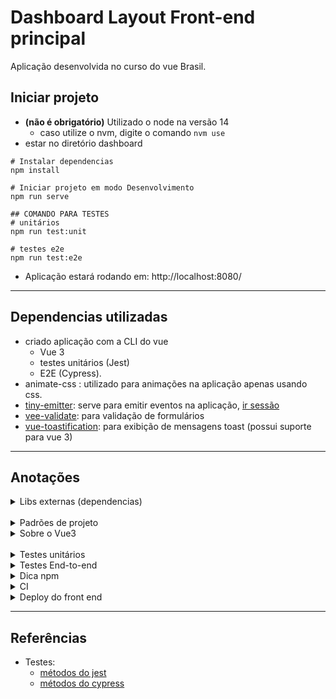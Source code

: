 # Dashboard Layout Front-end principal
Aplicação desenvolvida no curso do vue Brasil.

## Iniciar projeto
- **(não é obrigatório)** Utilizado o node na versão 14
  - caso utilize o nvm, digite o comando `nvm use`
- estar no diretório dashboard
```shell
# Instalar dependencias
npm install

# Iniciar projeto em modo Desenvolvimento
npm run serve

## COMANDO PARA TESTES
# unitários
npm run test:unit

# testes e2e
npm run test:e2e
```
- Aplicação estará rodando em: http://localhost:8080/

---

## Dependencias utilizadas
- criado aplicação com a CLI do vue
  - Vue 3
  - testes unitários (Jest) 
  - E2E (Cypress).
- animate-css : utilizado para animações na aplicação apenas usando css.
- [tiny-emitter](https://github.com/scottcorgan/tiny-emitter#readme): serve para emitir eventos na aplicação, [ir sessão](/#sobre-vue3)
- [vee-validate](https://vee-validate.logaretm.com/v3): para validação de formulários
- [vue-toastification](): para exibição de mensagens toast (possui suporte para vue 3)

---

## Anotações

<details>
  <summary>Libs externas (dependencias)</summary>

### Vee-validate
- utilizado no [modal de login](./src/components/ModalLogin/index.vue)
- na versão mais nova ele possui integração com o Vue 3
  - é possível utilizar hooks para validação

### vue-toastification
- utilizado para mostrar mensagens toast na aplicação
- é necessário configurar ele no nosso [main.js](./src/main.js), adicionando imports do css e do global dele.

</details>

<br />

<details>
  <summary>Padrões de projeto</summary>

### arquivos de view
- os diretórios na view representam uma página, e o componente da página é o arquivo `index.vue` de cada diretório
- outros arquivos de componentes dentro delas são subcomponentes do componenten principal (`index.vue`).
- no caso da home, por questões do header ser diferente que das páginas de área logada, o header dela ficou como subcomponente.

### Para modal
- component factory: a ideia principal seria um componente responsável por verificar qual modal que deseja utilizar, que o factory irá entregar.

- para ativar o modal ele foi montado como um serviço, mas que na vdd é um evento por trás. [arquivo useModal](./src/hooks/useModal.js)

</details>


<details>
  <summary> Sobre o Vue3 </summary>

- está sendo utilizado setup ao invés da options API (atributos methods, computed, watch...)
- não possui mais events, é necessário utiliza lib de terceiros (no projeto utiliza o `tiny-emitter`).

### Suspense
- utilizada no componenete [Feedbacks](./src/views/Feedbacks/index.vue)
- contexto: os browsers são single thread, e eles fazem renderização do html, css, handling de JS, tudo nessa mesma thread.
- a ideia do suspense é fazer o que fala no contexto, de uma maneira que possamos ter maior controle quando muitas atividades estão fazendo ao mesmo tempo. ex: desenhadndo CSS e handling de JS
- ele tem melhor funcionamento quando a aplicação é muito grande.
- para utilzar ela
  - é necessário utilizar a tag `templates` e declarar quem é o `#default` é quem é `#fallback`(seria o loading)
- utilizando ele, foi possível tornar o setup em uma função assíncrona no componente [Filters](./src/views/Feedbacks/Filters.vue)

</details>

<br />

<details>
  <summary> Testes unitários </summary>

### Testes unitários com Jest

- eles estão ficando junto com  o arquivo a ser testado
- é necessário configurar o arquivo do jest config para que procure pelos arquivos em todo o diretório, pois estamos colocando os arquivos de teste unitário perto do arquivo a ser testado.
- para realizar os testes utilize o comando `npm run test:unit`

- _"erro dos métodos do jest não serem achados"_, são alertas do eslint, pois os métodos do jest são salvos no node de forma global em momento de execução deles (quando rodar o script do npm run).
  - para corrigir deve alterar o config do eslint para:
    ```javascript
    overrides: [
      {
        files: [
          '**/*.spec.js'
        ],
        env: {
          jest: true
        }
      }
    ]
    ```

- testes com anotações:
  - [Home.spec.js](src/views/Home/Home.spec.js)
  - [auth.spec.js](src/services/auth.spec.js)
  - [user.spec.js](src/store/user.spec.js)
  - teste do store: [HeaderLogged.spec.js](src/components/HeaderLogged/HeaderLogged.spec.js)

- vocabulário:
  - **snapshot**: seria uma "fotografia" do código gerado e compilado pela lib do teste. Ele que é o responsável de poder verificar se o conteudo do html foi alterado ou n.

- comandos utilizados no projeto:
```shell
# comando regerar snapshots
npm run test:unit -- -u
```

</details>

<details>
  <summary> Testes End-to-end </summary>

### Teste com Cypress

- utiliza a lib do Cypress
- estrutura de testes é semelhante ao de testes unitários
- `cypress run`: o cypress além dos teste também vai **gerar relatórios**
  - é necessário que o front end a ser testado esteja rodando em outro terminal.
  - gera: **vídeos**

- comandos: 
```shell
# executando cypress no projeto para gerar relatórios (deve utilizar o cifrão)
$(npm bin)/cypress run
```

</details>

</details>

<details>
  <summary> Dica npm </summary>

### Dica npm

- no teste com cypress, posso utilizar diretamente o cypress que tem no `node_modules`. Mas é necessário passar o caminho 
  corretamente, o npm permite ver o caminho do node_modules basta digitar `npm bin`

- comandos: 
```shell
# ver caminho dos binarios no node_modules
npm bin

# executando uma lib através dos binarios
$(npm bin)/cypress run
```

</details>


<details>
  <summary> CI </summary>

### CI (Continous Integration) com o github

- foi criado no diretório raiz o diretório `.github/workflow` com arquivos `.yml` para realizar as ações com o github actions
- nos arquivos `.yml` são feitos os `steps`(passos) que o CI irá fazer pra realizar os testes.

</details>


<details>
  <summary> Deploy do front end </summary>

### build
- caso **tailwind**
  - o build ficará muito grande caso não use o `purge`. Para evitar isso, é necessário passar no `tailwind.config.js` dentro de `purge` os arquivos que tem css e no build será colocado
    apenas as classes utilizadas no arquivo
  - **_obs_**: classes que forem passadas usando template string não são lidas pelo tailwind e isso **resulta na remoção delas durante o build**.
    ```js
    // errado
    color = 'blue'    
    <div :class="`bg-${color}`"></div>
    
    // certo
    color2 = 'bg-color'
    <div :class="color2"></div>
    ```

### redirects
- o comportamento de SPA no vue utiliza o `#` para redirecionamentos
  - como nesse projeto utiliza o webHistory evitando o `#` é necessário criar o arquivo `public/_redirects` para evitar o `404`

</details>

---

## Referências

- Testes:
  - [métodos do jest](https://jestjs.io/pt-BR/docs/api)
  - [métodos do cypress](https://docs.cypress.io/api/table-of-contents)
